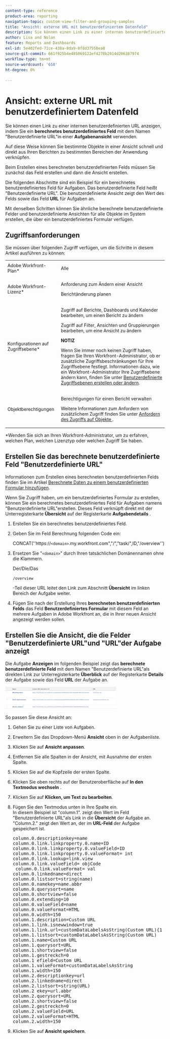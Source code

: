 ```yaml
---
content-type: reference
product-area: reporting
navigation-topic: custom-view-filter-and-grouping-samples
title: "Ansicht: externe URL mit benutzerdefiniertem Datenfeld"
description: Sie können einen Link zu einer internen benutzerdefinierten URL anzeigen, indem Sie in einer Aufgabenansicht ein berechnetes benutzerdefiniertes Feld namens "Benutzerdefinierte URL"verwenden.
author: Lisa and Nolan
feature: Reports and Dashboards
exl-id: 5e402fed-71ce-438a-8da9-8f8d37550ea8
source-git-commit: 661f925b4e485069122ef4278b2914d206387974
workflow-type: tm+mt
source-wordcount: '658'
ht-degree: 0%

---
```


# Ansicht: externe URL mit benutzerdefiniertem Datenfeld

Sie können einen Link zu einer internen benutzerdefinierten URL anzeigen, indem Sie ein **berechnetes benutzerdefiniertes Feld** mit dem Namen &quot;Benutzerdefinierte URL&quot;in einer **Aufgabenansicht** verwenden.

Auf diese Weise können Sie bestimmte Objekte in einer Ansicht schnell und direkt aus Ihren Berichten zu bestimmten Bereichen der Anwendung verknüpfen.

Beim Erstellen eines berechneten benutzerdefinierten Felds müssen Sie zunächst das Feld erstellen und dann die Ansicht erstellen.

Die folgenden Abschnitte sind ein Beispiel für ein berechnetes benutzerdefiniertes Feld für Aufgaben. Das benutzerdefinierte Feld heißt &quot;Benutzerdefinierte URL&quot;. Die benutzerdefinierte Ansicht zeigt den Wert des Felds sowie das Feld **URL** für Aufgaben an.

Mit denselben Schritten können Sie ähnliche berechnete benutzerdefinierte Felder und benutzerdefinierte Ansichten für alle Objekte im System erstellen, die über ein benutzerdefiniertes Formular verfügen.

## Zugriffsanforderungen

Sie müssen über folgenden Zugriff verfügen, um die Schritte in diesem Artikel ausführen zu können:

<table style="table-layout:auto"> 
 <col> 
 <col> 
 <tbody> 
  <tr> 
   <td role="rowheader">Adobe Workfront-Plan*</td> 
   <td> <p>Alle</p> </td> 
  </tr> 
  <tr> 
   <td role="rowheader">Adobe Workfront-Lizenz*</td> 
   <td> <p>Anforderung zum Ändern einer Ansicht </p>
   <p>Berichtänderung planen</p> </td> 
  </tr> 
  <tr> 
   <td role="rowheader">Konfigurationen auf Zugriffsebene*</td> 
   <td> <p>Zugriff auf Berichte, Dashboards und Kalender bearbeiten, um einen Bericht zu ändern</p> <p>Zugriff auf Filter, Ansichten und Gruppierungen bearbeiten, um eine Ansicht zu ändern</p> <p><b>NOTIZ</b>

Wenn Sie immer noch keinen Zugriff haben, fragen Sie Ihren Workfront-Administrator, ob er zusätzliche Zugriffsbeschränkungen für Ihre Zugriffsebene festlegt. Informationen dazu, wie ein Workfront-Administrator Ihre Zugriffsebene ändern kann, finden Sie unter <a href="../../../administration-and-setup/add-users/configure-and-grant-access/create-modify-access-levels.md" class="MCXref xref">Benutzerdefinierte Zugriffsebenen erstellen oder ändern</a>.</p> </td>
</tr>  
  <tr> 
   <td role="rowheader">Objektberechtigungen</td> 
   <td> <p>Berechtigungen für einen Bericht verwalten</p> <p>Weitere Informationen zum Anfordern von zusätzlichem Zugriff finden Sie unter <a href="../../../workfront-basics/grant-and-request-access-to-objects/request-access.md" class="MCXref xref">Anfordern des Zugriffs auf Objekte </a>.</p> </td> 
  </tr> 
 </tbody> 
</table>

&#42;Wenden Sie sich an Ihren Workfront-Administrator, um zu erfahren, welchen Plan, welchen Lizenztyp oder welchen Zugriff Sie haben.

## Erstellen Sie das berechnete benutzerdefinierte Feld &quot;Benutzerdefinierte URL&quot;

Informationen zum Erstellen eines berechneten benutzerdefinierten Felds finden Sie im Artikel [Berechnete Daten zu einem benutzerdefinierten Formular hinzufügen](../../../administration-and-setup/customize-workfront/create-manage-custom-forms/add-calculated-data-to-custom-form.md).

Wenn Sie Zugriff haben, um ein benutzerdefiniertes Formular zu erstellen, können Sie ein berechnetes benutzerdefiniertes Feld für Aufgaben namens &quot;Benutzerdefinierte URL&quot;erstellen. Dieses Feld verknüpft direkt mit der Unterregisterkarte **Übersicht** auf der Registerkarte **Aufgabendetails** .

1. Erstellen Sie ein berechnetes benutzerdefiniertes Feld.
1. Geben Sie im Feld Berechnung folgenden Code ein:

   CONCAT(&#39;&#39;https://`<domain>`.my.workfront.com&quot;,&quot;/&quot;,&quot;task/&quot;,ID,&quot;/overview&#39;&#39;)

1. Ersetzen Sie &quot;`<domain>`&quot; durch Ihren tatsächlichen Domänennamen ohne die Klammern.

   Der/Die/Das

   ```
   /overview
   ```

   -Teil dieser URL leitet den Link zum Abschnitt **Übersicht** im linken Bereich der Aufgabe weiter.

1. Fügen Sie nach der Erstellung Ihres **berechneten benutzerdefinierten Felds** das Feld **Benutzerdefiniertes Formular** mit diesem Feld an mehrere Aufgaben in Adobe Workfront an, die in Ihrer neuen Ansicht angezeigt werden sollen.

## Erstellen Sie die Ansicht, die die Felder &quot;Benutzerdefinierte URL&quot;und &quot;URL&quot;der Aufgabe anzeigt

Die Aufgabe **Anzeigen** im folgenden Beispiel zeigt das **berechnete benutzerdefinierte Feld** mit dem Namen &quot;Benutzerdefinierte URL&quot;als direkten Link zur Unterregisterkarte **Überblick** auf der Registerkarte **Details** der Aufgabe sowie das Feld **URL** der Aufgabe an.

![](assets/task-view-with-custom-url-field-quicksilver-350x70.png)

So passen Sie diese Ansicht an:

1. Gehen Sie zu einer Liste von Aufgaben.
1. Erweitern Sie das Dropdown-Menü **Ansicht** oben in der Aufgabenliste.
1. Klicken Sie auf **Ansicht anpassen**.
1. Entfernen Sie alle Spalten in der Ansicht, mit Ausnahme der ersten Spalte.
1. Klicken Sie auf die Kopfzeile der ersten Spalte.
1. Klicken Sie oben rechts auf der Benutzeroberfläche auf **In den Textmodus wechseln** .
1. Klicken Sie auf **Klicken, um Text zu bearbeiten**.
1. Fügen Sie den Textmodus unten in Ihre Spalte ein.\
   In diesem Beispiel ist &quot;column.1&quot;. zeigt den Wert im Feld &quot;Benutzerdefinierte URL&quot;als Link in die **Übersicht** der Aufgabe an. &quot;Column.2.&quot; zeigt den Wert an, der im **URL-Feld** der Aufgabe gespeichert ist.
   <pre>column.0.descriptionkey=name<br>column.0.link.linkproperty.0.name=ID<br>column.0.link.linkproperty.0.valueField=ID<br>column.0.link.linkproperty.0.valueFormat= int<br>column.0.link.lookup=link.view<br>column.0.link.valueField= objCode<br> column.0.link.valueFormat= val<br>column.0.linkedname=direct<br>column.0.listsort=string(name)<br>column.0.namekey=name.abbr<br>column.0.querysort=name<br>column.0.shortview=false<br>column.0.extending=10<br>column.0.valueField=name<br>column.0.valueFormat=HTML<br>column.0.width=150<br>column.1.description=Custom URL<br>column.1.link.isnewwindow=true<br>column.1.link.url=customDataLabelsAsString(Custom URL){1 8}column.1.linkedname=direct<br>column.1.listsort=customDataLabelsAsString(Custom URL)<br>column.1.name=Custom URL<br>column.1.querysort=URL<br>column.1.shortview=false<br>column.1.gestreckch=0<br>column.1 efield=Custom URL<br>column.1.valueFormat=customDataLabelsAsString<br>column.1.width=150<br>column.2.descriptionkey=url<br>column.2.linkedname=direct<br>column.2.listsort=string(URL)<br>column.2 ekey=url.abbr<br>column.2.querysort=URL<br>column.2.shortview=false<br>column.2.gestreckch=0<br>column.2.valueField=URL<br>column.2.valueFormat=HTML<br>column.2.width=150<br></pre>

1. Klicken Sie auf **Ansicht speichern**.
